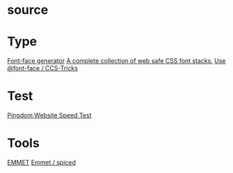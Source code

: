 # source

<h1>Type</h1>
<a href="https://everythingfonts.com/font-face">Font-face generator</a>
<a href="http://www.cssfontstack.com/">A complete collection of web safe CSS font stacks.</a>
<a href="https://css-tricks.com/snippets/css/using-font-face/">Use @font-face / CCS-Tricks</a>

<h1>Test</h1>
<a href="http://tools.pingdom.com/fpt/">Pingdom Website Speed Test</a>

<h1>Tools</h1>
<a href="http://docs.emmet.io/cheat-sheet/">EMMET</a>
<a href="http://spicedpages.ru/2015/12/13/command-line/">Emmet / spiced</a>
